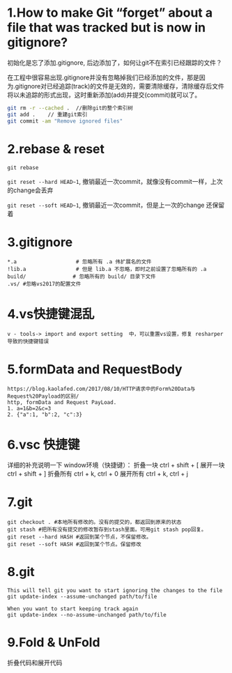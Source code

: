 1.How to make Git “forget” about a file that was tracked but is now in gitignore?
==============
初始化是忘了添加.gitignore, 后边添加了，如何让git不在索引已经跟踪的文件？

在工程中很容易出现.gitignore并没有忽略掉我们已经添加的文件，那是因为.gitignore对已经追踪(track)的文件是无效的，需要清除缓存，清除缓存后文件将以未追踪的形式出现，这时重新添加(add)并提交(commit)就可以了。
``` sh
git rm -r --cached .  //删除git的整个索引树
git add .    // 重建git索引
git commit -am "Remove ignored files"
```

2.rebase & reset
================
`git rebase`

`git reset --hard HEAD~1`, 撤销最近一次commit，就像没有commit一样，上次的change会丢弃

`git reset --soft HEAD~1`, 撤销最近一次commit，但是上一次的change 还保留着

3.gitignore
==============
``` 
*.a                   # 忽略所有 .a 伟扩展名的文件
!lib.a                # 但是 lib.a 不忽略，即时之前设置了忽略所有的 .a
build/               # 忽略所有的 build/ 目录下文件
.vs/ #忽略vs2017的配置文件
```

4.vs快捷键混乱
=============
``` 
v - tools-> import and export setting  中，可以重置vs设置，修复 resharper导致的快捷键错误
```

5.formData and RequestBody
==============
```
https://blog.kaolafed.com/2017/08/10/HTTP请求中的Form%20Data与Request%20Payload的区别/
http, formData and Request PayLoad. 
1. a=1&b=2&c=3
2. {"a":1, "b":2, "c":3}
```

6.vsc 快捷键
============
详细的补充说明一下
window环境（快捷键）：
折叠一块 ctrl + shift + [
展开一块 ctrl + shift + ]
折叠所有 ctrl + k, ctrl + 0
展开所有 ctrl + k, ctrl + j

7.git
============
```
git checkout . #本地所有修改的。没有的提交的，都返回到原来的状态
git stash #把所有没有提交的修改暂存到stash里面。可用git stash pop回复。
git reset --hard HASH #返回到某个节点，不保留修改。
git reset --soft HASH #返回到某个节点。保留修改
```

8.git
===========
```
This will tell git you want to start ignoring the changes to the file
git update-index --assume-unchanged path/to/file

When you want to start keeping track again
git update-index --no-assume-unchanged path/to/file
```


9.Fold & UnFold
============
折叠代码和展开代码

